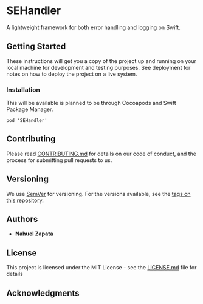 # SEHandler
A lightweight framework for both error handling and logging on Swift.

## Getting Started

These instructions will get you a copy of the project up and running on your local machine for development and testing purposes. See deployment for notes on how to deploy the project on a live system.

### Installation

This will be available is planned to be through Cocoapods and Swift Package Manager.

```
pod 'SEHandler'
```

## Contributing

Please read [CONTRIBUTING.md](https://gist.github.com/PurpleBooth/b24679402957c63ec426) for details on our code of conduct, and the process for submitting pull requests to us.

## Versioning

We use [SemVer](http://semver.org/) for versioning. For the versions available, see the [tags on this repository](https://github.com/your/project/tags). 

## Authors

* **Nahuel Zapata** 

## License

This project is licensed under the MIT License - see the [LICENSE.md](LICENSE.md) file for details

## Acknowledgments
